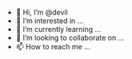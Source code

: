 - 👋 Hi, I’m @devil
- 👀 I’m interested in ...
- 🌱 I’m currently learning ...
- 💞️ I’m looking to collaborate on ...
- 📫 How to reach me ...

<!---
upeks/upeks is a ✨ special ✨ repository because its `README.md` (this file) appears on your GitHub profile.
You can click the Preview link to take a look at your changes.
--->
